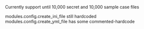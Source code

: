 Currently support until 10,000 secret and 10,000 sample case files

modules.config.create_ini_file still hardcoded
modules.config.create_yml_file has some commented-hardcode
